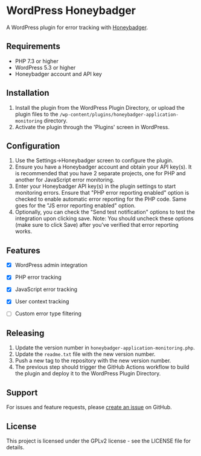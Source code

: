 # WordPress Honeybadger

A WordPress plugin for error tracking with [Honeybadger](https://www.honeybadger.io/).

## Requirements

- PHP 7.3 or higher
- WordPress 5.3 or higher
- Honeybadger account and API key

## Installation

1. Install the plugin from the WordPress Plugin Directory, or upload the plugin files to the `/wp-content/plugins/honeybadger-application-monitoring` directory.
2. Activate the plugin through the 'Plugins' screen in WordPress.

## Configuration

1. Use the Settings->Honeybadger screen to configure the plugin.
2. Ensure you have a Honeybadger account and obtain your API key(s). It is recommended that you have 2 separate projects, one for PHP and another for JavaScript error monitoring.
3. Enter your Honeybadger API key(s) in the plugin settings to start monitoring errors. Ensure that "PHP error reporting enabled" option is checked to enable automatic error reporting for the PHP code. Same goes for the "JS error reporting enabled" option.
4. Optionally, you can check the "Send test notification" options to test the integration upon clicking save. Note: You should uncheck these options (make sure to click Save) after you've verified that error reporting works.

## Features

- [x] WordPress admin integration
- [x] PHP error tracking
- [x] JavaScript error tracking
- [x] User context tracking
- [ ] Custom error type filtering


## Releasing

1. Update the version number in `honeybadger-application-monitoring.php`.
2. Update the `readme.txt` file with the new version number.
3. Push a new tag to the repository with the new version number.
4. The previous step should trigger the GitHub Actions workflow to build the plugin and deploy it to the WordPress Plugin Directory.

## Support

For issues and feature requests, please [create an issue](https://github.com/honeybadger-io/honeybadger-wordpress/issues) on GitHub.

## License

This project is licensed under the GPLv2 license - see the LICENSE file for details.
